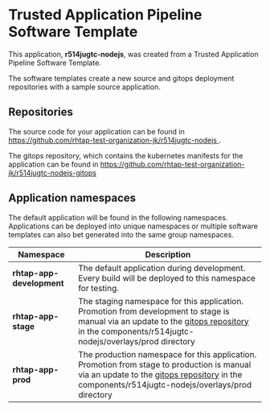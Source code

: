 # Trusted Application Pipeline Software Template

This application, **r514jugtc-nodejs**, was created from a Trusted Application Pipeline Software Template.

The software templates create a new source and gitops deployment repositories with a sample source application. 

## Repositories

The source code for your application can be found in [https://github.com/rhtap-test-organization-jk/r514jugtc-nodejs ](https://github.com/rhtap-test-organization-jk/r514jugtc-nodejs ).
 
The gitops repository, which contains the kubernetes manifests for the application can be found in 
[https://github.com/rhtap-test-organization-jk/r514jugtc-nodejs-gitops ](https://github.com/rhtap-test-organization-jk/r514jugtc-nodejs-gitops ) 

## Application namespaces 

The default application will be found in the following namespaces. Applications can be deployed into unique namespaces or multiple software templates can also bet generated into the same group namespaces.  

|  Namespace   |  Description   |  
| -------- | -------- |   
| **rhtap-app-development** | The default application during development. Every build will be deployed to this namespace for testing. | 
| **rhtap-app-stage** | The staging namespace for this application. Promotion from development to stage is manual via an update to the [gitops repository](https://github.com/rhtap-test-organization-jk/r514jugtc-nodejs-gitops ) in the components/r514jugtc-nodejs/overlays/prod directory |  
| **rhtap-app-prod** | The production namespace for this application. Promotion from stage to production is manual via an update to the [gitops repository](https://github.com/rhtap-test-organization-jk/r514jugtc-nodejs-gitops ) in the components/r514jugtc-nodejs/overlays/prod directory | 